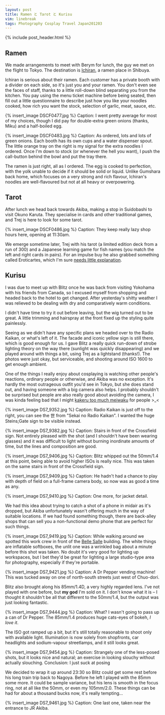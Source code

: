 ```yaml
---
layout: post
title: Ramen と Tarot と Kurisu
vim: linebreak
tags: Photography Cosplay Travel Japan201203
---
```


{% include post_header.html %}

## Ramen

We made arrangements to meet with Berym for lunch, the guy we met on the flight to Tokyo. The destination is [Ichiran](http://www.ichiran.co.jp/index.html), a ramen place in Shibuya.

Ichiran is serious about their ramen. Each customer has a private booth with a divider on each side, so it's just you and your ramen. You don't even see the faces of staff, thanks to a little roll-down blind separating you from the kitchen. You pay using the menu ticket machine before being seated, then fill out a little questionnaire to describe just how you like your noodles cooked, how rich you want the stock, selection of garlic, meat, sauce, etc.

{% insert_image DSCF0477.jpg %}
Caption: I went pretty average for most of my choices, though I did pay for double-extra green onions (thanks, Miku) and a half-boiled egg.

{% insert_image DSCF0483.jpg %}
Caption: As ordered, lots and lots of green onions. Each booth has its own cups and a water dispenser spout. The little orange tray on the right is my signal for the extra noodles I ordered. Once I'm down to stock (or whenever the hell you want), I push the call-button behind the bowl and put the tray there.

The ramen is just right, all as I ordered. The egg is cooked to perfection, with the yolk unable to decide if it should be solid or liquid. Unlike Gumshara back home, which focuses on a very strong and rich flavour, Ichiran's noodles are well-flavoured but not at all heavy or overpowering.


## Tarot

After lunch we head back towards Akiba, making a stop in Suidobashi to visit Okuno Karuta. They specialise in cards and other traditional games, and Trej is here to look for some tarot.

{% insert_image DSCF0486.jpg %}
Caption: They keep really lazy shop hours here, opening at 11:30am.

We emerge sometime later, Trej with his tarot (a limited edition deck from a run of 300) and a Japanese learning game for fish names (you match the left and right cards in pairs). For an impulse buy he also grabbed something called Eroticartes, which I'm sure [needs little explanation](http://www.google.com.au/search?q=eroticartes+playing+cards).


## Kurisu

I was due to meet up with Blitz once he was back from visiting Yokohama with his friends from Canada, so I excused myself from shopping and headed back to the hotel to get changed. After yesterday's shitty weather I was relieved to be dealing with dry and comparatively warm conditions.

I didn't have time to try it out before leaving, but the wig turned out to be great. A little trimming and hairspray at the front fixed up the styling quite painlessly.

Seeing as we didn't have any specific plans we headed over to the Radio Kaikan, or what's left of it. The facade and iconic yellow sign is still there, which is good enough for us. I gave Blitz a really quick run-down of strobe lighting theory on the way there (sunlight was quickly disappearing) and we played around with things a bit, using Trej as a lightstand (thanks!). The photos were just okay, but serviceable, and shooting around ISO 1600 to get enough ambient.

One of the things I really enjoy about cosplaying is watching other people's reactions, ordinary people or otherwise, and Akiba was no exception. It's hardly the most outrageous outfit you'd see in Tokyo, but she does stand out, and having someone with a big camera also helps. I probably shouldn't be surprised but people are also really good about avoiding the camera, I was kinda feeling bad that I might [kakeru too much meiwaku](http://kawaiikochan.tumblr.com/) for people >_<

{% insert_image DS7_9352.jpg %}
Caption: Radio Kaikan is just off to the right, you can see the 世 from "Sekai no Radio Kaikan". I wanted the huge Steins;Gate sign to be visible instead.

{% insert_image DS7_9382.jpg %}
Caption: Stairs in front of the Crossfield sign. Not entirely pleased with the shot (and I shouldn't have been wearing glasses) and it was difficult to light without burning inordinate amounts of time, but the lines and composition are good.

{% insert_image DS7_9406.jpg %}
Caption: Blitz whipped out the 50mm/1.4 at this point, being able to avoid higher ISOs is really nice. This was taken on the same stairs in front of the Crossfield sign.

{% insert_image DS7_9409.jpg %}
Caption: He hadn't had a chance to play with depth of field on a full-frame camera body, so now was as good a time as any.

{% insert_image DS7_9410.jpg %}
Caption: One more, for jacket detail.

We had this idea about trying to catch a shot of a phone in midair as it's dropped, but Akiba unfortunately wasn't offering much in the way of suitable locations. If we had found something though, there are back-alley shops that can sell you a non-functional demo phone that are perfect for such things.

{% insert_image DS7_9419.jpg %}
Caption: While walking around we spotted this work crew in front of the [Belle Salle](http://www.bellesalle.co.jp/bs_akihabara/) building. The white things are inflatable softboxes, the unlit one was a wrinkled bag about a minute before this shot was taken. No doubt it's very good for lighting up workspaces, but I bet they'd be great for lighting a large studio-type area for photography, especially if they're portable.

{% insert_image DS7_9421.jpg %}
Caption: A Dr Pepper vending machine! This was tucked away on one of north-south streets just west of Chuo-dori.

Blitz also brought along his 85mm/1.4D, a very highly regarded lens. I've not played with one before, but **my god** I'm sold on it. I don't know what it is – I thought it shouldn't be all that different to the 50mm/1.4, but the output was just looking fantastic.

{% insert_image DS7_9444.jpg %}
Caption: What? I wasn't going to pass up a can of Dr Pepper. The 85mm/1.4 produces huge cats-eyes of bokeh, *I love it*.

The ISO got ramped up a bit, but it's still totally reasonable to shoot only with available light. Illumination is now solely from shopfronts, car headlights and sodium-vapour streetlamps, and it still looks great.

{% insert_image DS7_9454.jpg %}
Caption: Strangely one of the less-posed shots, but it looks nice and natural; an exercise in looking slouchy without actually slouching. Conclusion: I just suck at posing

We decided to wrap it up around 23:30 so Blitz could get some rest before his long train trip back to Nagoya. Before he left I played with the 85mm some more. It could be sample variance, but his lens is smooth in the focus ring, not at all like the 50mm, or even my 105mm/2.0. These things can be had for about a thousand bucks now, it's really tempting...

{% insert_image DS7_9461.jpg %}
Caption: One last one, taken near the entrance to JR Akiba.

